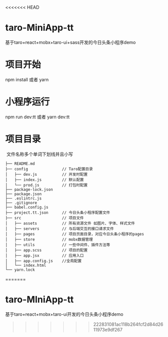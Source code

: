 <<<<<<< HEAD
# taro-MiniApp-tt
基于taro+react+mobx+taro-ui+sass开发的今日头条小程序demo

# 项目开始 
npm install 或者 yarn
# 小程序运行
npm run dev:tt 或者 yarn dev:tt
# 项目目录

​	文件名称多个单词下划线并且小写

```
├── README.md
├── config               // Taro配置目录
│   ├── dev.js           // 开发时配置
│   ├── index.js         // 默认配置
│   └── prod.js          // 打包时配置    
├── package-lock.json
├── package.json
├── .eslintrc.js
├── .gitignore
├── babel.config.js
├── project.tt.json      // 今日头条小程序配置文件
├── src                  // 项目文件
│   ├── assets           // 所有资源文件 如图片、字体、样式文件
│   ├── servers          // 与后端交互的接口请求文件
│   ├── pages            // 项目页面目录，对应今日头条小程序的pages
│   ├── store            // mobx数据管理
│   ├── utils            // 一些中间件、插件方法等
│   ├── app.scss         // 项目的配置
│   ├── app.jsx          // 应用入口
│   ├── app.config.js    //全局配置
│   └── index.html    
└── yarn.lock
```

=======
# taro-MIniApp-tt
基于taro+react+mobx+taro-ui开发的今日头条小程序demo
>>>>>>> 222831081ac118b264fcf2d84d2611973e9df267
